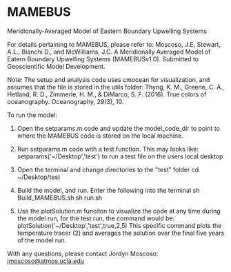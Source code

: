 # MAMEBUS
Meridionally-Averaged Model of Eastern Boundary Upwelling Systems

For details pertaining to MAMEBUS, please refer to:
Moscoso, J.E, Stewart, A.L., Bianchi D., and McWilliams, J.C. A Meridionally Averaged Model of Eatern Boundary Upwelling Systems (MAMEBUSv1.0). Submitted to Geoscientific Model Development. 

Note:
The setup and analysis code uses cmocean for visualization, and assumes that 
the file is stored in the utils folder:
Thyng, K. M., Greene, C. A., Hetland, R. D., Zimmerle, H. M., & DiMarco, S. F. (2016). True colors of oceanography. Oceanography, 29(3), 10.

To run the model:
1. Open the setparams.m code and update the model_code_dir to point to where the MAMEBUS code is stored on the local machine.

2. Run setparams.m code with a test function. This may looks like:
setparams('~/Desktop','test') 
to run a test file on the users local desktop

3. Open the terminal and change directories to the "test" folder
cd ~/Desktop/test

4. Build the model, and run. Enter the following into the terminal
sh Build_MAMEBUS.sh
sh run.sh

5. Use the plotSolution.m funciton to visualize the code at any time during the model run, for the test run, the command would be:
plotSolution('~/Desktop','test',true,2,5)
This specific command plots the temperature tracer (2) and averages the solution over the final five years of the model run.



With any questions, please contact Jordyn Moscoso: jmoscoso@atmos.ucla.edu
